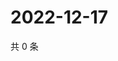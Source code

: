 # 2022-12-17

共 0 条

<!-- BEGIN WEIBO -->
<!-- 最后更新时间 Sat Dec 17 2022 18:13:07 GMT+0800 (China Standard Time) -->

<!-- END WEIBO -->
